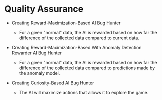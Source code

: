 # Quality Assurance

* Creating Reward-Maximization-Based AI Bug Hunter

  * For a given "normal" data, the AI is rewarded based on how far the difference of the collected data compared to current data.

* Creating Reward-Maximization-Based With Anomaly Detection Rewarder AI Bug Hunter

  * For a given "normal" data, the AI is rewarded based on how far the difference of the collected data compared to predictions made by the anomaly model.

* Creating Curiosity-Based AI Bug Hunter

  * The AI will maximize actions that allows it to explore the game.
